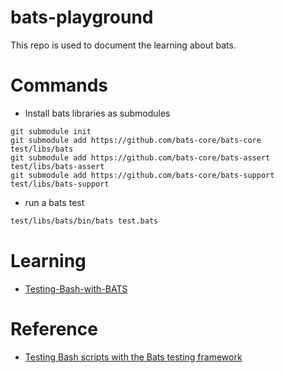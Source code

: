 # bats-playground

This repo is used to document the learning about bats.

# Commands
- Install bats libraries as submodules

``` shell
git submodule init
git submodule add https://github.com/bats-core/bats-core test/libs/bats
git submodule add https://github.com/bats-core/bats-assert test/libs/bats-assert
git submodule add https://github.com/bats-core/bats-support test/libs/bats-support
```

- run a bats test

```bash
test/libs/bats/bin/bats test.bats
```

# Learning

- [Testing-Bash-with-BATS](Testing-Bash-with-BATS/Readme.md)

# Reference

- [Testing Bash scripts with the Bats testing framework](https://advancedweb.hu/testing-bash-scripts-with-the-bats-testing-framework/)
